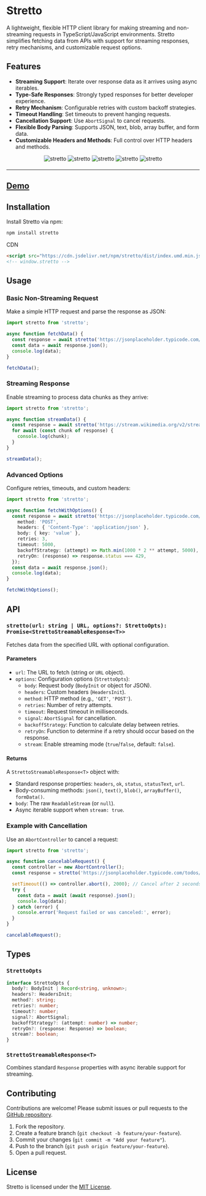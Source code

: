 # Stretto

A lightweight, flexible HTTP client library for making streaming and non-streaming requests in TypeScript/JavaScript environments. Stretto simplifies fetching data from APIs with support for streaming responses, retry mechanisms, and customizable request options.

## Features

- **Streaming Support**: Iterate over response data as it arrives using async iterables.
- **Type-Safe Responses**: Strongly typed responses for better developer experience.
- **Retry Mechanism**: Configurable retries with custom backoff strategies.
- **Timeout Handling**: Set timeouts to prevent hanging requests.
- **Cancellation Support**: Use `AbortSignal` to cancel requests.
- **Flexible Body Parsing**: Supports JSON, text, blob, array buffer, and form data.
- **Customizable Headers and Methods**: Full control over HTTP headers and methods.

<div align="center" style="width:100%; text-align:center; margin-bottom:20px;">
  <img src="https://badgen.net/bundlephobia/minzip/stretto" alt="stretto" />
  <img src="https://badgen.net/bundlephobia/dependency-count/stretto" alt="stretto" />
  <img src="https://badgen.net/npm/v/stretto" alt="stretto" />
  <img src="https://badgen.net/npm/dt/stretto" alt="stretto" />
  <img src="https://data.jsdelivr.com/v1/package/npm/stretto/badge" alt="stretto"/>
</div>

<hr />

## [Demo](https://wutility.github.io/stretto)

## Installation

Install Stretto via npm:

```bash
npm install stretto
```

CDN

```html
<script src="https://cdn.jsdelivr.net/npm/stretto/dist/index.umd.min.js"></script>
<!-- window.stretto -->
```

## Usage

### Basic Non-Streaming Request

Make a simple HTTP request and parse the response as JSON:

```typescript
import stretto from 'stretto';

async function fetchData() {
  const response = await stretto('https://jsonplaceholder.typicode.com/todos/1');
  const data = await response.json();
  console.log(data);
}

fetchData();
```

### Streaming Response

Enable streaming to process data chunks as they arrive:

```typescript
import stretto from 'stretto';

async function streamData() {
  const response = await stretto('https://stream.wikimedia.org/v2/stream/recentchange', { stream: true });
  for await (const chunk of response) {
    console.log(chunk);
  }
}

streamData();
```

### Advanced Options

Configure retries, timeouts, and custom headers:

```typescript
import stretto from 'stretto';

async function fetchWithOptions() {
  const response = await stretto('https://jsonplaceholder.typicode.com/todos/1', {
    method: 'POST',
    headers: { 'Content-Type': 'application/json' },
    body: { key: 'value' },
    retries: 3,
    timeout: 5000,
    backoffStrategy: (attempt) => Math.min(1000 * 2 ** attempt, 5000),
    retryOn: (response) => response.status === 429,
  });
  const data = await response.json();
  console.log(data);
}

fetchWithOptions();
```

## API

### `stretto(url: string | URL, options?: StrettoOpts): Promise<StrettoStreamableResponse<T>>`

Fetches data from the specified URL with optional configuration.

#### Parameters

- `url`: The URL to fetch (string or `URL` object).
- `options`: Configuration options (`StrettoOpts`):
  - `body`: Request body (`BodyInit` or object for JSON).
  - `headers`: Custom headers (`HeadersInit`).
  - `method`: HTTP method (e.g., `'GET'`, `'POST'`).
  - `retries`: Number of retry attempts.
  - `timeout`: Request timeout in milliseconds.
  - `signal`: `AbortSignal` for cancellation.
  - `backoffStrategy`: Function to calculate delay between retries.
  - `retryOn`: Function to determine if a retry should occur based on the response.
  - `stream`: Enable streaming mode (`true`/`false`, default: `false`).

#### Returns

A `StrettoStreamableResponse<T>` object with:
- Standard response properties: `headers`, `ok`, `status`, `statusText`, `url`.
- Body-consuming methods: `json()`, `text()`, `blob()`, `arrayBuffer()`, `formData()`.
- `body`: The raw `ReadableStream` (or `null`).
- Async iterable support when `stream: true`.

### Example with Cancellation

Use an `AbortController` to cancel a request:

```typescript
import stretto from 'stretto';

async function cancelableRequest() {
  const controller = new AbortController();
  const response = stretto('https://jsonplaceholder.typicode.com/todos/1', { signal: controller.signal });

  setTimeout(() => controller.abort(), 2000); // Cancel after 2 seconds
  try {
    const data = await (await response).json();
    console.log(data);
  } catch (error) {
    console.error('Request failed or was canceled:', error);
  }
}

cancelableRequest();
```

## Types

### `StrettoOpts`

```typescript
interface StrettoOpts {
  body?: BodyInit | Record<string, unknown>;
  headers?: HeadersInit;
  method?: string;
  retries?: number;
  timeout?: number;
  signal?: AbortSignal;
  backoffStrategy?: (attempt: number) => number;
  retryOn?: (response: Response) => boolean;
  stream?: boolean;
}
```

### `StrettoStreamableResponse<T>`

Combines standard `Response` properties with async iterable support for streaming.

## Contributing

Contributions are welcome! Please submit issues or pull requests to the [GitHub repository](https://github.com/username/stretto).

1. Fork the repository.
2. Create a feature branch (`git checkout -b feature/your-feature`).
3. Commit your changes (`git commit -m "Add your feature"`).
4. Push to the branch (`git push origin feature/your-feature`).
5. Open a pull request.

## License

Stretto is licensed under the [MIT License](LICENSE).
